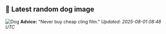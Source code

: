 ## 🐶 Latest random dog image
![Dog](https://images.dog.ceo/breeds/cattledog-australian/IMG_3056.jpg)
**Advice:** "Never buy cheap cling film."
*Updated: 2025-08-01 08:48 UTC*
